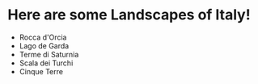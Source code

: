 # Here are some Landscapes of Italy!

<ul>
<li> Rocca d'Orcia
<li> Lago de Garda
<li> Terme di Saturnia
<li> Scala dei Turchi
<li> Cinque Terre
</ul>